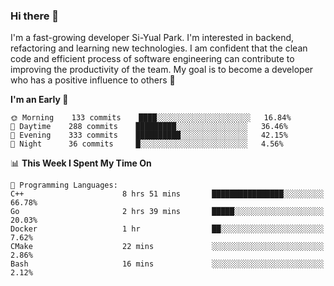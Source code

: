 ### Hi there 👋


I'm a fast-growing developer Si-Yual Park. I'm interested in backend, refactoring and learning new technologies. I am confident that the clean code and efficient process of software engineering can contribute to improving the productivity of the team. My goal is to become a developer who has a positive influence to others 🔭

<!--START_SECTION:waka-->
**I'm an Early 🐤** 

```text
🌞 Morning    133 commits    ████░░░░░░░░░░░░░░░░░░░░░   16.84% 
🌆 Daytime    288 commits    █████████░░░░░░░░░░░░░░░░   36.46% 
🌃 Evening    333 commits    ██████████░░░░░░░░░░░░░░░   42.15% 
🌙 Night      36 commits     █░░░░░░░░░░░░░░░░░░░░░░░░   4.56%

```


📊 **This Week I Spent My Time On** 

```text
💬 Programming Languages: 
C++                      8 hrs 51 mins       ████████████████░░░░░░░░░   66.78% 
Go                       2 hrs 39 mins       █████░░░░░░░░░░░░░░░░░░░░   20.03% 
Docker                   1 hr                ██░░░░░░░░░░░░░░░░░░░░░░░   7.62% 
CMake                    22 mins             ░░░░░░░░░░░░░░░░░░░░░░░░░   2.86% 
Bash                     16 mins             ░░░░░░░░░░░░░░░░░░░░░░░░░   2.12%

```


<!--END_SECTION:waka-->
